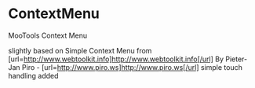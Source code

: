 # ContextMenu
MooTools Context Menu

slightly based on Simple Context Menu from [url=http://www.webtoolkit.info]http://www.webtoolkit.info[/url]
By Pieter-Jan Piro - [url=http://www.piro.ws]http://www.piro.ws[/url]
simple touch handling added
